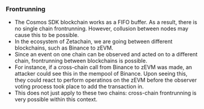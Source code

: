 ### Frontrunning 
- The Cosmos SDK blockchain works as a FIFO buffer. As a result, there is no single chain frontrunning. However, collusion between nodes may cause this to be possible. 
- In the ecosystem of Zetachain, we are going between different blockchains, such as Binance to zEVM.
- Since an event on one chain can be observed and acted on to a different chain, frontrunning between blockchains is possible. 
- For instance, if a cross-chain call from Binance to zEVM was made, an attacker could see this in the mempool of Binance. Upon seeing this, they could react to perform operatinos on the zEVM before the observer voting process took place to add the transaction in. 
- This does not just apply to these two chains: cross-chain frontrunning is very possible within this context. 
